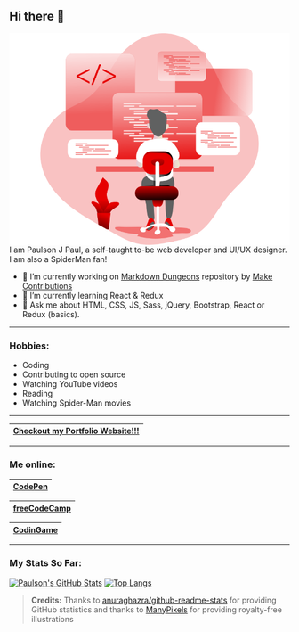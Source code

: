 ## Hi there 👋

<img src="Coding _Monochromatic.svg" alt="Illustration" width="600" align="right" />

I am Paulson J Paul, a self-taught to-be web developer and UI/UX designer. I am also a SpiderMan fan!

- 🔭 I’m currently working on [Markdown Dungeons](https://github.com/MakeContributions/markdown-dungeon) repository by [Make Contributions](https://github.com/MakeContributions)
- 🌱 I’m currently learning React & Redux
- 💬 Ask me about HTML, CSS, JS, Sass, jQuery, Bootstrap, React or Redux (basics).

-----------------------------------------

### Hobbies:

- Coding
- Contributing to open source
- Watching YouTube videos
- Reading
- Watching Spider-Man movies

-----------------------------------------

 | **[Checkout my Portfolio Website!!!](https://paulsonjpaul.github.io/)** |
|---|

-----------------------------------------

### Me online:

 | [CodePen](https://codepen.io/paulsonjpaul) | 
|---|
 
 | [freeCodeCamp](https://www.freecodecamp.org/paulsonjpaul) | 
|---|
 
 | [CodinGame](https://www.codingame.com/profile/b4860a07f818f68c3ba67c29aa8b175e1594014) |
|---|

-----------------------------------------

### My Stats So Far:

[![Paulson's GitHub Stats](https://github-readme-stats.vercel.app/api?username=paulsonjpaul&count_private=true&show_icons=true&theme=algolia&include_all_commits=true&custom_title=My%20GitHub%20Stats)](https://github.com/anuraghazra/github-readme-stats)   [![Top Langs](https://github-readme-stats.vercel.app/api/top-langs/?username=paulsonjpaul&layout=compact&theme=algolia)](https://github.com/anuraghazra/github-readme-stats)


> **Credits:** Thanks to [anuraghazra/github-readme-stats](https://github.com/anuraghazra/github-readme-stats) for providing GitHub statistics and thanks to [ManyPixels](https://www.manypixels.co/gallery) for providing royalty-free illustrations
